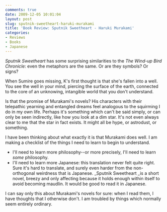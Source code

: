 ```yaml
---
comments: true
date: 2009-12-05 10:01:04
layout: post
slug: sputnik-sweetheart-haruki-murakami
title: 'Book Review: Sputnik Sweetheart - Haruki Murakami'
categories:
- Reviews
- Books
- Japanese
---
```


*Sputnik Sweetheart* has some surprising similarities to the *The Wind-up Bird Chronicle*: even the metaphors are the same. Or are they symbols? Or signs?

When Sumire goes missing, K's first thought is that she's fallen into a well. You see the well in your mind, piercing the surface of the earth, connected to the core of an unknowing, intangible world that you don't understand.

Is that the promise of Murakami's novels? His characters with their telepathic yearning and entangled dreams feel analogous to the squirming I do in my own life. Perhaps it's something which can't be said simply, or can only be seen indirectly, like how you look at a dim star. It's not even always clear to me that the star in fact exists. It might all be hype, or astrodust, or something.

I have been thinking about what exactly it is that Murakami does well. I am making a checklist of the things I need to learn to begin to understand.

 * I'll need to learn more philosophy--or more precisely, I'll need to learn _some_ philosophy.
 * I'll need to learn more Japanese: this translation never felt quite right. Sure it's hard to translate, and surely even harder from the non-orthogonal weirdness that is Japanese. _Sputnik Sweetheart _is a short novel, breezy and only affecting because it holds enough within itself to avoid becoming maudlin. It would be good to read it in Japanese.


I can say only this about Murakami's novels for sure: when I read them, I have thoughts that I otherwise don't. I am troubled by things which normally seem entirely ordinary.
